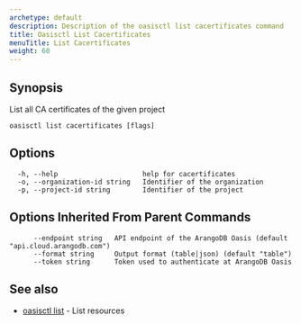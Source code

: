 ```yaml
---
archetype: default
description: Description of the oasisctl list cacertificates command
title: Oasisctl List Cacertificates
menuTitle: List Cacertificates
weight: 60
---
```

## Synopsis
List all CA certificates of the given project

```
oasisctl list cacertificates [flags]
```

## Options
```
  -h, --help                     help for cacertificates
  -o, --organization-id string   Identifier of the organization
  -p, --project-id string        Identifier of the project
```

## Options Inherited From Parent Commands
```
      --endpoint string   API endpoint of the ArangoDB Oasis (default "api.cloud.arangodb.com")
      --format string     Output format (table|json) (default "table")
      --token string      Token used to authenticate at ArangoDB Oasis
```

## See also
* [oasisctl list](_index.md)	 - List resources

